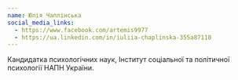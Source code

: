 ```yaml
---
name: Юлія Чаплінська
social_media_links:
  - https://www.facebook.com/artemis9977
  - https://ua.linkedin.com/in/iuliia-chaplinska-355a87110
---
```


Кандидатка психологічних наук, Інститут соціальної та політичної психології НАПН України.
